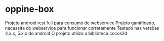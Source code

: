 # oppine-box
Projeto android rest full para consumo de webservice 
Projeto gamificado, necessita do webservice para funcionar corretamente
Testado nas versões 4.x.x, 5.x.x do android O projeto utiliza a biblioteca cocos2d
